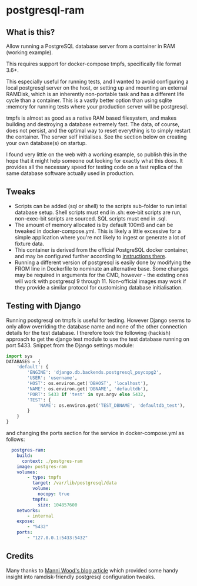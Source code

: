 # postgresql-ram
## What is this?
Allow running a PostgreSQL database server from a container in RAM (working example).

This requires support for docker-compose tmpfs, specifically file format 3.6+.

This especially useful for running tests, and I wanted to avoid configuring a local
postgresql server on the host, or setting up and mounting an external RAMDisk, which is an
inherently non-portable task and has a different life cycle than a container.
This is a vastly better option than using sqlite :memory for running tests where your
production server will be postgresql.

tmpfs is almost as good as a native RAM based filesystem, and makes building and destroying
a database extremely fast. The data, of course, does not persist, and the optimal way to
reset everything is to simply restart the container. The server self initialises. See
the section below on creating your own database(s) on startup.

I found very little on the web with a working example, so publish this in the hope that it
might help someone out looking for exactly what this does.
It provides all the necessary speed for testing code on a fast replica of the same database
software actually used in production.

## Tweaks
- Scripts can be added (sql or shell) to the scripts sub-folder to run intial database setup.
  Shell scripts must end in .sh: exe-bit scripts are run, non-exec-bit scripts are sourced.
  SQL scripts must end in .sql.
- The amount of memory allocated is by default 100mB and can be tweaked in docker-compose.yml.
  This is likely a little excessive for a simple application where you're not likely to ingest
  or generate a lot of fixture data.
- This container is derived from the official PostgreSQL docker container, and may be configured
  further according to [instructions there](https://hub.docker.com/_/postgres/).
- Running a different version of postgresql is easily done by modifying the FROM
  line in Dockerfile to nominate an alternative base.
  Some changes may be required in arguments for the CMD, however - the existing ones will
  work with postgresql 9 through 11. Non-official images may work if they provide a similar
  protocol for customising database initialisation.

## Testing with Django
Running postgresql on tmpfs is useful for testing.
However Django seems to only allow overriding the database name and none of the other connection
details for the test database.
I therefore took the following (hackish) approach to get the django test module to
use the test database running on port 5433.
Snippet from the Django settings module:
```python
import sys
DATABASES = {
    'default': {
        'ENGINE': 'django.db.backends.postgresql_psycopg2',
        'USER': 'username',
        'HOST': os.environ.get('DBHOST', 'localhost'),
        'NAME': os.environ.get('DBNAME', 'defaultdb'),
        'PORT': 5433 if 'test' in sys.argv else 5432,
        'TEST': {
            'NAME': os.environ.get('TEST_DBNAME', 'defaultdb_test'),
        }
    }
}
```
and changing the ports section for the service in docker-compose.yml as follows:
```yaml
  postgres-ram:
    build:
      context: ./postgres-ram
    image: postgres-ram
    volumes:
        - type: tmpfs
          target: /var/lib/postgresql/data
          volume:
            nocopy: true
          tmpfs:
            size: 104857600
    networks:
        - internal
    expose:
        - "5432"
    ports:
        - "127.0.0.1:5433:5432"
```

## Credits
Many thanks to [Manni Wood's blog article](https://www.manniwood.com/postgresql_94_in_ram/index.html)
which provided some handy insight into ramdisk-friendly postgresql configuration tweaks.
